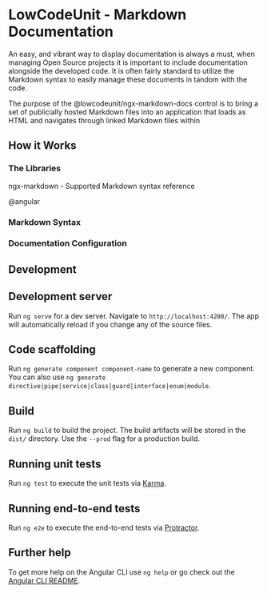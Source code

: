 # LowCodeUnit - Markdown Documentation

An easy, and vibrant way to display documentation is always a must, when managing Open Source projects it is important to include documentation alongside the developed code.  It is often fairly standard to utilize the Markdown syntax to easily manage these documents in tandom with the code.

The purpose of the @lowcodeunit/ngx-markdown-docs control is to bring a set of publicially hosted Markdown files into an application that loads as HTML and navigates through linked Markdown files within

## How it Works

### The Libraries

ngx-markdown - Supported Markdown syntax reference

@angular

### Markdown Syntax

### Documentation Configuration



## Development

## Development server

Run `ng serve` for a dev server. Navigate to `http://localhost:4200/`. The app will automatically reload if you change any of the source files.

## Code scaffolding

Run `ng generate component component-name` to generate a new component. You can also use `ng generate directive|pipe|service|class|guard|interface|enum|module`.

## Build

Run `ng build` to build the project. The build artifacts will be stored in the `dist/` directory. Use the `--prod` flag for a production build.

## Running unit tests

Run `ng test` to execute the unit tests via [Karma](https://karma-runner.github.io).

## Running end-to-end tests

Run `ng e2e` to execute the end-to-end tests via [Protractor](http://www.protractortest.org/).

## Further help

To get more help on the Angular CLI use `ng help` or go check out the [Angular CLI README](https://github.com/angular/angular-cli/blob/master/README.md).
